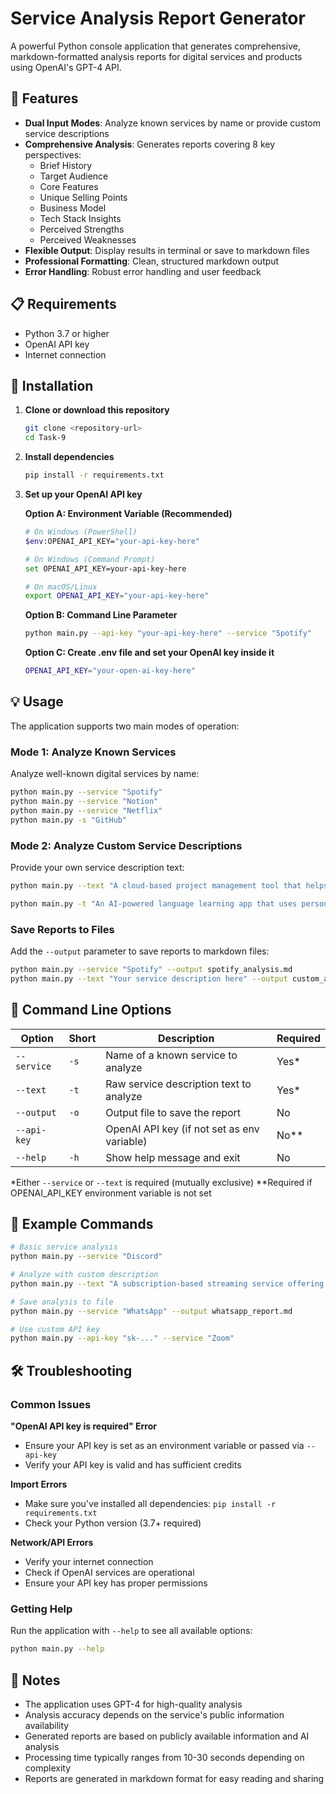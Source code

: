 # Service Analysis Report Generator

A powerful Python console application that generates comprehensive, markdown-formatted analysis reports for digital services and products using OpenAI's GPT-4 API.

## 🌟 Features

- **Dual Input Modes**: Analyze known services by name or provide custom service descriptions
- **Comprehensive Analysis**: Generates reports covering 8 key perspectives:
  - Brief History
  - Target Audience
  - Core Features
  - Unique Selling Points
  - Business Model
  - Tech Stack Insights
  - Perceived Strengths
  - Perceived Weaknesses
- **Flexible Output**: Display results in terminal or save to markdown files
- **Professional Formatting**: Clean, structured markdown output
- **Error Handling**: Robust error handling and user feedback

## 📋 Requirements

- Python 3.7 or higher
- OpenAI API key
- Internet connection

## 🚀 Installation

1. **Clone or download this repository**
   ```bash
   git clone <repository-url>
   cd Task-9
   ```

2. **Install dependencies**
   ```bash
   pip install -r requirements.txt
   ```

3. **Set up your OpenAI API key**
   
   **Option A: Environment Variable (Recommended)**
   ```bash
   # On Windows (PowerShell)
   $env:OPENAI_API_KEY="your-api-key-here"
   
   # On Windows (Command Prompt)
   set OPENAI_API_KEY=your-api-key-here
   
   # On macOS/Linux
   export OPENAI_API_KEY="your-api-key-here"
   ```
   
   **Option B: Command Line Parameter**
   ```bash
   python main.py --api-key "your-api-key-here" --service "Spotify"
   ```
   
   **Option C: Create .env file and set your OpenAI key inside it**
   ```bash
   OPENAI_API_KEY="your-open-ai-key-here"
   ```

## 💡 Usage

The application supports two main modes of operation:

### Mode 1: Analyze Known Services

Analyze well-known digital services by name:

```bash
python main.py --service "Spotify"
python main.py --service "Notion"
python main.py --service "Netflix"
python main.py -s "GitHub"
```

### Mode 2: Analyze Custom Service Descriptions

Provide your own service description text:

```bash
python main.py --text "A cloud-based project management tool that helps teams collaborate, track tasks, and manage deadlines with real-time updates and integrations."
```

```bash
python main.py -t "An AI-powered language learning app that uses personalized lessons, gamification, and speech recognition to help users learn new languages effectively."
```

### Save Reports to Files

Add the `--output` parameter to save reports to markdown files:

```bash
python main.py --service "Spotify" --output spotify_analysis.md
python main.py --text "Your service description here" --output custom_analysis.md
```

## 🔧 Command Line Options

| Option | Short | Description | Required |
|--------|-------|-------------|----------|
| `--service` | `-s` | Name of a known service to analyze | Yes* |
| `--text` | `-t` | Raw service description text to analyze | Yes* |
| `--output` | `-o` | Output file to save the report | No |
| `--api-key` | | OpenAI API key (if not set as env variable) | No** |
| `--help` | `-h` | Show help message and exit | No |

*Either `--service` or `--text` is required (mutually exclusive)
**Required if OPENAI_API_KEY environment variable is not set

## 📖 Example Commands

```bash
# Basic service analysis
python main.py --service "Discord"

# Analyze with custom description
python main.py --text "A subscription-based streaming service offering unlimited access to movies, TV shows, and original content across multiple devices."

# Save analysis to file
python main.py --service "WhatsApp" --output whatsapp_report.md

# Use custom API key
python main.py --api-key "sk-..." --service "Zoom"
```

## 🛠️ Troubleshooting

### Common Issues

**"OpenAI API key is required" Error**
- Ensure your API key is set as an environment variable or passed via `--api-key`
- Verify your API key is valid and has sufficient credits

**Import Errors**
- Make sure you've installed all dependencies: `pip install -r requirements.txt`
- Check your Python version (3.7+ required)

**Network/API Errors**
- Verify your internet connection
- Check if OpenAI services are operational
- Ensure your API key has proper permissions

### Getting Help

Run the application with `--help` to see all available options:
```bash
python main.py --help
```

## 📝 Notes

- The application uses GPT-4 for high-quality analysis
- Analysis accuracy depends on the service's public information availability
- Generated reports are based on publicly available information and AI analysis
- Processing time typically ranges from 10-30 seconds depending on complexity
- Reports are generated in markdown format for easy reading and sharing
